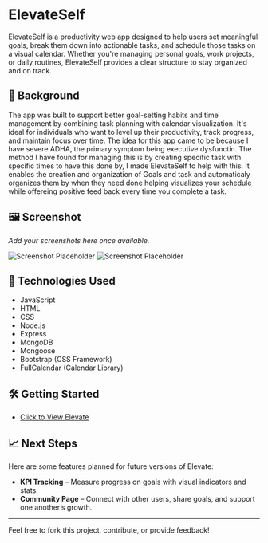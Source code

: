 # ElevateSelf

ElevateSelf is a productivity web app designed to help users set meaningful goals, break them down into actionable tasks, and schedule those tasks on a visual calendar. Whether you're managing personal goals, work projects, or daily routines, ElevateSelf provides a clear structure to stay organized and on track.

## 🧠 Background

The app was built to support better goal-setting habits and time management by combining task planning with calendar visualization. It's ideal for individuals who want to level up their productivity, track progress, and maintain focus over time. The idea for this app came to be because I have severe ADHA, the primary symptom being executive dysfunctin. The method I have found for managing this is by creating specific task with specific times to have this done by, I made ElevateSelf to help with this. It enables the creation and organization of Goals and task and automaticaly organizes them by when they need done helping visualizes your schedule while offereing positive feed back every time you complete a task.

## 🖼️ Screenshot

*Add your screenshots here once available.*

![Screenshot Placeholder](/images/1.PNG)
![Screenshot Placeholder](/images/Capture.PNG)

## 🚀 Technologies Used

- JavaScript
- HTML
- CSS
- Node.js
- Express
- MongoDB
- Mongoose
- Bootstrap (CSS Framework)
- FullCalendar (Calendar Library)

## 🛠️ Getting Started

- [Click to View Elevate](https://elevateself-828b3b1b74f3.herokuapp.com/)



## 📈 Next Steps

Here are some features planned for future versions of Elevate:

- **KPI Tracking** – Measure progress on goals with visual indicators and stats.
- **Community Page** – Connect with other users, share goals, and support one another’s growth.

---

Feel free to fork this project, contribute, or provide feedback!
